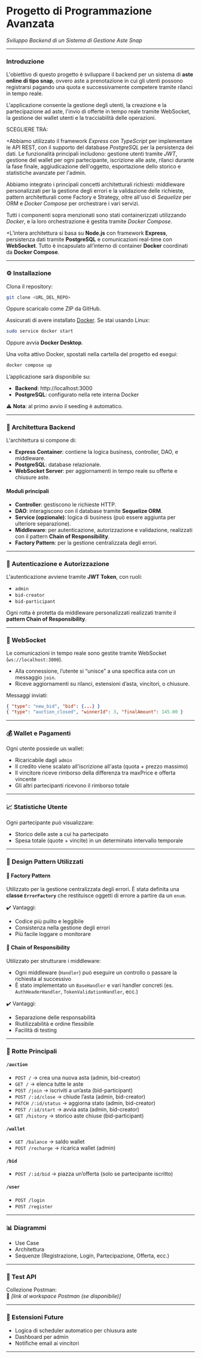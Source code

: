 # Progetto di Programmazione Avanzata  
*Sviluppo Backend di un Sistema di Gestione Aste Snap*

---

### Introduzione

L'obiettivo di questo progetto è sviluppare il backend per un sistema di **aste online di tipo snap**, ovvero aste a prenotazione in cui gli utenti possono registrarsi pagando una quota e successivamente competere tramite rilanci in tempo reale. 

L'applicazione consente la gestione degli utenti, la creazione e la partecipazione ad aste, l'invio di offerte in tempo reale tramite WebSocket, la gestione dei wallet utenti e la tracciabilità delle operazioni.

SCEGLIERE TRA:

+Abbiamo utilizzato il framework _Express_ con _TypeScript_ per implementare le API REST, con il supporto del database _PostgreSQL_ per la persistenza dei dati. Le funzionalità principali includono: gestione utenti tramite _JWT_, gestione del wallet per ogni partecipante, iscrizione alle aste, rilanci durante la fase finale, aggiudicazione dell'oggetto, esportazione dello storico e statistiche avanzate per l'admin.

Abbiamo integrato i principali concetti architetturali richiesti: middleware personalizzati per la gestione degli errori e la validazione delle richieste, pattern architetturali come Factory e Strategy, oltre all'uso di _Sequelize_ per ORM e _Docker Compose_ per orchestrare i vari servizi.

Tutti i componenti sopra menzionati sono stati containerizzati utilizzando _Docker_, e la loro orchestrazione è gestita tramite _Docker Compose_.

+L’intera architettura si basa su **Node.js** con framework **Express**, persistenza dati tramite **PostgreSQL** e comunicazioni real-time con **WebSocket**. Tutto è incapsulato all’interno di container **Docker** coordinati da **Docker Compose**.

---

### ⚙️ Installazione

Clona il repository:

```bash
git clone <URL_DEL_REPO>
```

Oppure scaricalo come ZIP da GitHub.

Assicurati di avere installato [Docker](https://docs.docker.com/engine/install/). Se stai usando Linux:

```bash
sudo service docker start
```

Oppure avvia **Docker Desktop**.

Una volta attivo Docker, spostati nella cartella del progetto ed esegui:

```bash
docker compose up
```

L’applicazione sarà disponibile su:

- **Backend**: http://localhost:3000  
- **PostgreSQL**: configurato nella rete interna Docker  

⚠️ **Nota**: al primo avvio il seeding è automatico.

---

### 🧱 Architettura Backend

L'architettura si compone di:

- **Express Container**: contiene la logica business, controller, DAO, e middleware.
- **PostgreSQL**: database relazionale.
- **WebSocket Server**: per aggiornamenti in tempo reale su offerte e chiusure aste.

#### Moduli principali

- **Controller**: gestiscono le richieste HTTP.
- **DAO**: interagiscono con il database tramite **Sequelize ORM**.
- **Service (opzionale)**: logica di business (può essere aggiunta per ulteriore separazione).
- **Middleware**: per autenticazione, autorizzazione e validazione, realizzati con il pattern **Chain of Responsibility**.
- **Factory Pattern**: per la gestione centralizzata degli errori.

---

### 🔐 Autenticazione e Autorizzazione

L'autenticazione avviene tramite **JWT Token**, con ruoli:

- `admin`
- `bid-creator`
- `bid-participant`

Ogni rotta è protetta da middleware personalizzati realizzati tramite il **pattern Chain of Responsibility**.

---

### 📡 WebSocket

Le comunicazioni in tempo reale sono gestite tramite WebSocket (`ws://localhost:3000`). 

- Alla connessione, l’utente si “unisce” a una specifica asta con un messaggio `join`.
- Riceve aggiornamenti su rilanci, estensioni d’asta, vincitori, o chiusure.

Messaggi inviati:

```json
{ "type": "new_bid", "bid": {...} }
{ "type": "auction_closed", "winnerId": 3, "finalAmount": 145.00 }
```

---

### 💰 Wallet e Pagamenti

Ogni utente possiede un wallet:

- Ricaricabile dagli `admin`
- Il credito viene scalato all'iscrizione all'asta (quota + prezzo massimo)
- Il vincitore riceve rimborso della differenza tra maxPrice e offerta vincente
- Gli altri partecipanti ricevono il rimborso totale

---

### 📈 Statistiche Utente

Ogni partecipante può visualizzare:

- Storico delle aste a cui ha partecipato
- Spesa totale (quote + vincite) in un determinato intervallo temporale

---

### 🧪 Design Pattern Utilizzati

#### 🧱 Factory Pattern

Utilizzato per la gestione centralizzata degli errori. È stata definita una **classe `ErrorFactory`** che restituisce oggetti di errore a partire da un `enum`.

✔️ Vantaggi:
- Codice più pulito e leggibile
- Consistenza nella gestione degli errori
- Più facile loggare o monitorare

#### 🔗 Chain of Responsibility

Utilizzato per strutturare i middleware:

- Ogni middleware (`Handler`) può eseguire un controllo o passare la richiesta al successivo
- È stato implementato un `BaseHandler` e vari handler concreti (es. `AuthHeaderHandler`, `TokenValidationHandler`, ecc.)

✔️ Vantaggi:
- Separazione delle responsabilità
- Riutilizzabilità e ordine flessibile
- Facilità di testing

---

### 📂 Rotte Principali

#### `/auction`

- `POST /` → crea una nuova asta (admin, bid-creator)
- `GET /` → elenca tutte le aste
- `POST /join` → iscriviti a un’asta (bid-participant)
- `POST /:id/close` → chiude l’asta (admin, bid-creator)
- `PATCH /:id/status` → aggiorna stato (admin, bid-creator)
- `POST /:id/start` → avvia asta (admin, bid-creator)
- `GET /history` → storico aste chiuse (bid-participant)

#### `/wallet`

- `GET /balance` → saldo wallet
- `POST /recharge` → ricarica wallet (admin)

#### `/bid`

- `POST /:id/bid` → piazza un’offerta (solo se partecipante iscritto)

#### `/user`

- `POST /login`
- `POST /register`

---

### 📊 Diagrammi

- Use Case
- Architettura
- Sequenze (Registrazione, Login, Partecipazione, Offerta, ecc.)

---

### 🧪 Test API

Collezione Postman:  
🔗 *[link al workspace Postman (se disponibile)]*

---

### 🧩 Estensioni Future

- Logica di scheduler automatico per chiusura aste
- Dashboard per admin
- Notifiche email ai vincitori

---